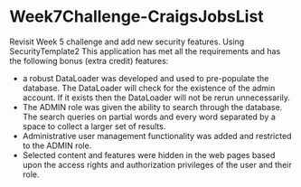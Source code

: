 # Week7Challenge-CraigsJobsList
Revisit Week 5 challenge and add new security features. Using SecurityTemplate2
This application has met all the requirements and has the following bonus (extra credit) features:
* a robust DataLoader was developed and used to pre-populate the database. 
  The DataLoader will check for the existence of the admin account.  If it exists then the DataLoader will not be rerun unnecessarily.
* The ADMIN role was given the ability to search through the database.
  The search queries on partial words and every word separated by a space to collect a larger set of results.
* Administrative user management functionality was added and restricted to the ADMIN role.
* Selected content and features were hidden in the web pages based upon the access rights and authorization privileges of the user
  and their role.
